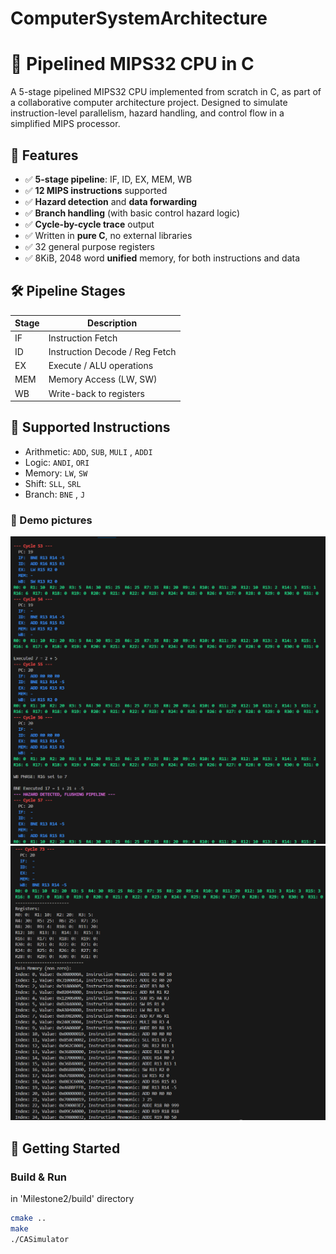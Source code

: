 # ComputerSystemArchitecture
# 🧠 Pipelined MIPS32 CPU in C

A 5-stage pipelined MIPS32 CPU implemented from scratch in C, as part of a collaborative computer architecture project. Designed to simulate instruction-level parallelism, hazard handling, and control flow in a simplified MIPS processor.

## 📌 Features

- ✅ **5-stage pipeline**: IF, ID, EX, MEM, WB
- ✅ **12 MIPS instructions** supported
- ✅ **Hazard detection** and **data forwarding**
- ✅ **Branch handling** (with basic control hazard logic)
- ✅ **Cycle-by-cycle trace** output
- ✅ Written in **pure C**, no external libraries
- ✅ 32 general purpose registers
- ✅ 8KiB, 2048 word **unified** memory, for both instructions and data

## 🛠️ Pipeline Stages

| Stage | Description                   |
|-------|-------------------------------|
| IF    | Instruction Fetch             |
| ID    | Instruction Decode / Reg Fetch |
| EX    | Execute / ALU operations      |
| MEM   | Memory Access (LW, SW)        |
| WB    | Write-back to registers       |

## 📄 Supported Instructions

- Arithmetic: `ADD`, `SUB`, `MULI` , `ADDI`
- Logic: `ANDI`, `ORI`
- Memory: `LW`, `SW`
- Shift: `SLL`, `SRL`
- Branch: `BNE` , `J`

### 📸 Demo pictures
![Pipeline instructions & hazard handling](image.png)
![Memory contents and completion of instructions](image-1.png)

## 🚀 Getting Started

### Build & Run
in 'Milestone2/build' directory
```bash
cmake ..
make 
./CASimulator